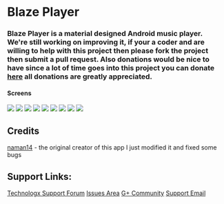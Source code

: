 # Blaze Player

### Blaze Player is a material designed Android music player. We're still working on improving it, if your a coder and are willing to help with this project then please fork the project then submit a pull request. Also donations would be nice to have since a lot of time goes into this project you can donate <a href="https://paypal.me/Technologx">here</a> all donations are greatly appreciated.

#### Screens
<img src="https://github.com/Technologx/Blaze-Player/blob/master/Screenshots/Screenshot_2017-01-18-02-51-27.png">
<img src="https://github.com/Technologx/Blaze-Player/blob/master/Screenshots/Screenshot_2017-01-18-02-51-39.png">
<img src="https://github.com/Technologx/Blaze-Player/blob/master/Screenshots/Screenshot_2017-01-18-02-51-48.png">
<img src="https://github.com/Technologx/Blaze-Player/blob/master/Screenshots/Screenshot_2017-01-18-02-52-02.png">
<img src="https://github.com/Technologx/Blaze-Player/blob/master/Screenshots/Screenshot_2017-01-18-02-52-17.png">
<img src="https://github.com/Technologx/Blaze-Player/blob/master/Screenshots/Screenshot_2017-01-18-02-52-33.png">
<img src="https://github.com/Technologx/Blaze-Player/blob/master/Screenshots/Screenshot_2017-01-18-02-53-38.png">
<img src="https://github.com/Technologx/Blaze-Player/blob/master/Screenshots/Screenshot_2017-01-18-02-53-54.png">
<img src="https://github.com/Technologx/Blaze-Player/blob/master/Screenshots/Screenshot_2017-01-18-03-10-25.png">

## Credits
<a href="https://github.com/naman14">naman14</a> - the original creator of this app I just modified it and fixed some bugs

## Support Links:
<a href="https://technologx.com">Technologx Support Forum</a>
<a href="https://github.com/Technologx/Blaze-Player/issues">Issues Area</a>
<a href="https://plus.google.com/communities/107798723181738567804">G+ Community</a>
<a href="mailto:support@technologx.com?Subject=Blaze&nbsp;Player&nbsp;Support">Support Email</a>
